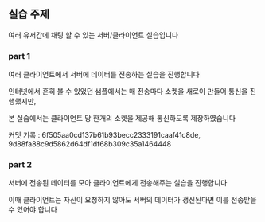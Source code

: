 ## 실습 주제
여러 유저간에 채팅 할 수 있는 서버/클라이언트 실습입니다

### part 1
여러 클라이언트에서 서버에 데이터를 전송하는 실습을 진행합니다

인터넷에서 흔히 볼 수 있었던 샘플에서는 매 전송마다 소켓을 새로이 만들어 통신을 진행했지만,

본 실습에서는 클라이언트 당 한개의 소켓을 제공해 통신하도록 제장하였습니다

커밋 기록 : 6f505aa0cd137b61b93becc2333191caaf41c8de, 9d88fa88c9d5862d64df1df68b309c35a1464448


### part 2
서버에 전송된 데이터를 모아 클라이언트에게 전송해주는 실습을 진행합니다

이때 클라이언트는 자신이 요청하지 않아도 서버의 데이터가 갱신된다면 이를 전송받을 수 있어야 합니다